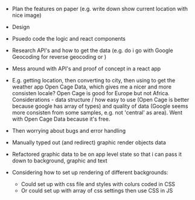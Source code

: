 - Plan the features on paper (e.g. write down show current location with nice image)
- Design
- Psuedo code the logic and react components
- Research API's and how to get the data (e.g. do i go with Google Geocoding for reverse geocoding or )
- Mess around with API's and proof of concept in a react app
- E.g. getting location, then converting to city, then using to get the weather app Open Cage Data, which gives me a nicer and more consisten locale? Open Cage is good for Europe but not Africa. Considerations - data structure / how easy to use (Open Cage is better because google has array of types) and quality of data (Google seems more consisten from some samples, e.g. not 'central' as area). Went with Open Cage Data because it's free. 
- Then worrying about bugs and error handling


- Manually typed out (and redirect) graphic render objects data
- Refactored graphic data to be on app level state so that i can pass it down to background, graphic and text


- Considering how to set up rendering of different backgrounds:
    - Could set up with css file and styles with colurs coded in CSS
    - Or could set up with array of css settings then use CSS in JS